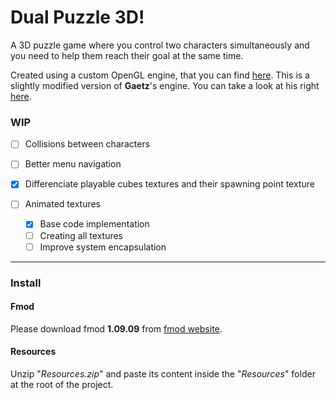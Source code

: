 # Dual Puzzle 3D!

A 3D puzzle game where you control two characters simultaneously and you need to help them reach their goal at the same time.

Created using a custom OpenGL engine, that you can find [here](https://github.com/Oreyato/SimpleOpenGLEngine). This is a slightly modified version of **Gaetz**'s engine. You can take a look at his right [here](https://github.com/Gaetz/opengl-training/tree/master/SimpleEngineWithOpenGL/SimpleEngineWithOpenGL-030).

### WIP
- [ ] Collisions between characters
- [ ] Better menu navigation
- [x] Differenciate playable cubes textures and their spawning point texture

- [ ] Animated textures
    - [x] Base code implementation
    - [ ] Creating all textures
    - [ ] Improve system encapsulation

___
### Install
#### Fmod
Please download fmod **1.09.09** from [fmod website](https://www.fmod.com/download#fmodengine).

#### Resources
Unzip "*Resources.zip*" and paste its content inside the "*Resources*" folder at the root of the project.
